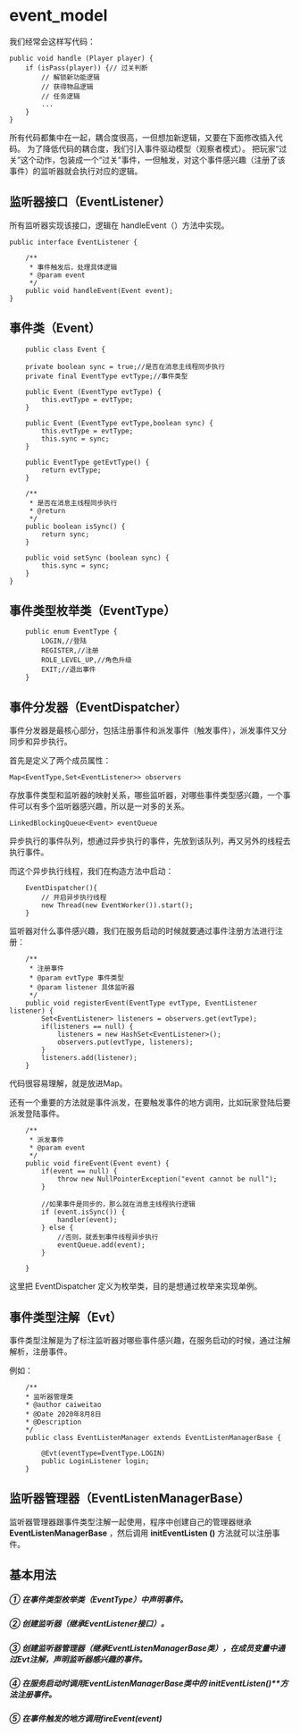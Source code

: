 # event_model

我们经常会这样写代码：

    public void handle (Player player) {
    	if (isPass(player)) {// 过关判断
			// 解锁新功能逻辑
			// 获得物品逻辑
			// 任务逻辑
			...
		}
    }

所有代码都集中在一起，耦合度很高，一但想加新逻辑，又要在下面修改插入代码。
为了降低代码的耦合度，我们引入事件驱动模型（观察者模式）。
把玩家“过关”这个动作，包装成一个“过关”事件，一但触发，对这个事件感兴趣（注册了该事件）的监听器就会执行对应的逻辑。



## 监听器接口（EventListener） ##
  
所有监听器实现该接口，逻辑在 handleEvent（）方法中实现。

    public interface EventListener {
    
    	/**
    	 * 事件触发后，处理具体逻辑
    	 * @param event
    	 */
    	public void handleEvent(Event event);
    }

## 事件类（Event） ##

        public class Event {
    	
    	private boolean sync = true;//是否在消息主线程同步执行
    	private final EventType evtType;//事件类型
    	
    	public Event (EventType evtType) {
    		this.evtType = evtType;
    	}
    	
    	public Event (EventType evtType,boolean sync) {
    		this.evtType = evtType;
    		this.sync = sync;
    	}
    
    	public EventType getEvtType() {
    		return evtType;
    	}
    	
    	/**
    	 * 是否在消息主线程同步执行
    	 * @return
    	 */
    	public boolean isSync() {
    		return sync;
    	}
    	
    	public void setSync (boolean sync) {
    		this.sync = sync;
    	}
    }
    

    

## 事件类型枚举类（EventType） ##

	    public enum EventType {
    		LOGIN,//登陆
    		REGISTER,//注册
    		ROLE_LEVEL_UP,//角色升级
    		EXIT;//退出事件
    	}

## 事件分发器（EventDispatcher） ##

	
事件分发器是最核心部分，包括注册事件和派发事件（触发事件），派发事件又分同步和异步执行。

首先是定义了两个成员属性：

	Map<EventType,Set<EventListener>> observers

存放事件类型和监听器的映射关系，哪些监听器，对哪些事件类型感兴趣，一个事件可以有多个监听器感兴趣，所以是一对多的关系。

	LinkedBlockingQueue<Event> eventQueue

异步执行的事件队列，想通过异步执行的事件，先放到该队列，再又另外的线程去执行事件。

而这个异步执行线程，我们在构造方法中启动：

	    EventDispatcher(){
    		// 开启异步执行线程
    		new Thread(new EventWorker()).start();
    	}
	
监听器对什么事件感兴趣，我们在服务启动的时候就要通过事件注册方法进行注册：

	    /**
    	 * 注册事件
    	 * @param evtType 事件类型
    	 * @param listener 具体监听器
    	 */
    	public void registerEvent(EventType evtType, EventListener listener) {
    		Set<EventListener> listeners = observers.get(evtType);
    		if(listeners == null) {
    			listeners = new HashSet<EventListener>();
    			observers.put(evtType, listeners);
    		}
    		listeners.add(listener);
    	}
	
代码很容易理解，就是放进Map。

还有一个重要的方法就是事件派发，在要触发事件的地方调用，比如玩家登陆后要派发登陆事件。

	    /**
    	 * 派发事件
    	 * @param event
    	 */
    	public void fireEvent(Event event) {
    		if(event == null) {
    			throw new NullPointerException("event cannot be null");
    		}
    		
    		//如果事件是同步的，那么就在消息主线程执行逻辑
    		if (event.isSync()) {
    			handler(event);
    		} else {
    			//否则，就丢到事件线程异步执行
    			eventQueue.add(event);
    		}
    		
    	}


这里把 EventDispatcher 定义为枚举类，目的是想通过枚举来实现单例。


## 事件类型注解（Evt） ##
事件类型注解是为了标注监听器对哪些事件感兴趣，在服务启动的时候，通过注解解析，注册事件。
	
例如：

	    /**
     	* 监听器管理类
     	* @author caiweitao
     	* @Date 2020年8月8日
     	* @Description
     	*/
    	public class EventListenManager extends EventListenManagerBase {
    
    		@Evt(eventType=EventType.LOGIN)
    		public LoginListener login;
    	}
    

## 监听器管理器（EventListenManagerBase） ##
监听器管理器跟事件类型注解一起使用，程序中创建自己的管理器继承 **EventListenManagerBase** ，然后调用 **initEventListen ()** 方法就可以注册事件。

## 基本用法 ##

##### ① 在事件类型枚举类（**EventType**）中声明事件。
	
##### ② 创建监听器（继承**EventListener**接口）。
	
##### ③ 创建监听器管理器（继承**EventListenManagerBase**类），在成员变量中通过Evt注解，声明监听器感兴趣的事件。
	
##### ④ 在服务启动时调用**EventListenManagerBase**类中的 initEventListen()**方法注册事件。
	
##### ⑤ 在事件触发的地方调用**fireEvent(event)**
